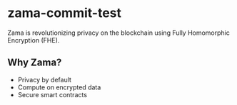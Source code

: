 # zama-commit-test
Zama is revolutionizing privacy on the blockchain using Fully Homomorphic Encryption (FHE).
## Why Zama?

- Privacy by default  
- Compute on encrypted data  
- Secure smart contracts  
